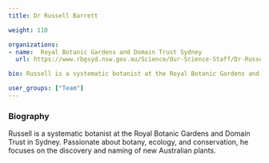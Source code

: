```yaml
---
title: Dr Russell Barrett

weight: 110

organizations:
- name:  Royal Botanic Gardens and Domain Trust Sydney
  url: https://www.rbgsyd.nsw.gov.au/Science/Our-Science-Staff/Dr-Russell-Barrett

bio: Russell is a systematic botanist at the Royal Botanic Gardens and Domain Trust in Sydney. Passionate about botany, ecology, and conservation, he focuses on the discovery and naming of new Australian plants.

user_groups: ["Team"]
---
```


### Biography

Russell is a systematic botanist at the Royal Botanic Gardens and Domain Trust in Sydney. Passionate about botany, ecology, and conservation, he focuses on the discovery and naming of new Australian plants.
